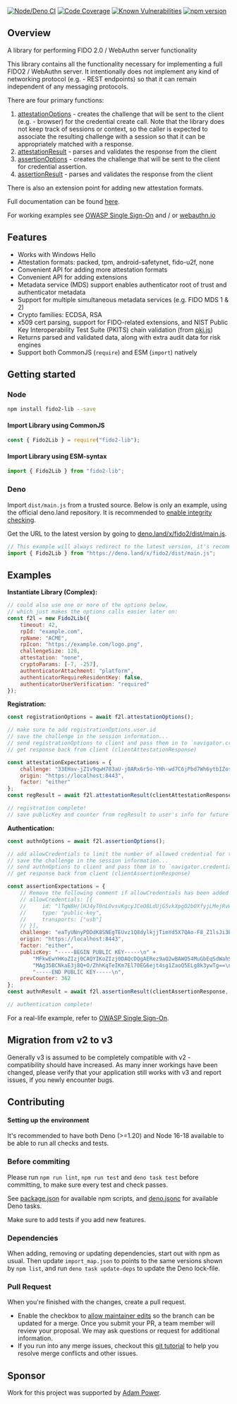 [![Node/Deno CI](https://github.com/webauthn-open-source/fido2-lib/actions/workflows/test.yml/badge.svg)](https://github.com/webauthn-open-source/fido2-lib/actions/workflows/test.yml)
[![Code Coverage](https://codecov.io/gh/webauthn-open-source/fido2-lib/branch/master/graph/badge.svg)](https://codecov.io/gh/webauthn-open-source/fido2-lib)
[![Known Vulnerabilities](https://snyk.io/test/github/webauthn-open-source/fido2-lib/badge.svg?targetFile=package.json)](https://snyk.io/test/github/webauthn-open-source/fido2-lib?targetFile=package.json) 
[![npm version](https://badge.fury.io/js/fido2-lib.svg)](https://badge.fury.io/js/fido2-lib)

## Overview

A library for performing FIDO 2.0 / WebAuthn server functionality

This library contains all the functionality necessary for implementing a full FIDO2 / WebAuthn server. It intentionally does not implement any kind of networking protocol (e.g. - REST endpoints) so that it can remain independent of any messaging protocols.

There are four primary functions:
1. [attestationOptions](https://webauthn-open-source.github.io/fido2-lib/Fido2Lib.html#attestationOptions) - creates the challenge that will be sent to the client (e.g. - browser) for the credential create call. Note that the library does not keep track of sessions or context, so the caller is expected to associate the resulting challenge with a session so that it can be appropriately matched with a response.
2. [attestationResult](https://webauthn-open-source.github.io/fido2-lib/Fido2Lib.html#attestationResult) - parses and validates the response from the client
3. [assertionOptions](https://webauthn-open-source.github.io/fido2-lib/Fido2Lib.html#assertionOptions) - creates the challenge that will be sent to the client for credential assertion.
4. [assertionResult](https://webauthn-open-source.github.io/fido2-lib/Fido2Lib.html#assertionResult) - parses and validates the response from the client

There is also an extension point for adding new attestation formats.

Full documentation can be found [here](https://webauthn-open-source.github.io/fido2-lib/).

For working examples see [OWASP Single Sign-On](https://github.com/OWASP/SSO_Project) and / or [webauthn.io](https://webauthn.io/)

## Features

* Works with Windows Hello
* Attestation formats: packed, tpm, android-safetynet, fido-u2f, none
* Convenient API for adding more attestation formats
* Convenient API for adding extensions
* Metadata service (MDS) support enables authenticator root of trust and authenticator metadata
* Support for multiple simultaneous metadata services (e.g. FIDO MDS 1 & 2)
* Crypto families: ECDSA, RSA
* x509 cert parsing, support for FIDO-related extensions, and NIST Public Key Interoperability Test Suite (PKITS) chain validation (from [pki.js](https://github.com/PeculiarVentures/PKI.js/))
* Returns parsed and validated data, along with extra audit data for risk engines
* Support both CommonJS (`require`) and ESM (`import`) natively

## Getting started

### Node

``` bash
npm install fido2-lib --save
```

#### Import Library using CommonJS
```js
const { Fido2Lib } = require("fido2-lib");
```

#### Import Library using ESM-syntax

```js
import { Fido2Lib } from "fido2-lib";
```

### Deno

Import `dist/main.js` from a trusted source. Below is only an example, using the official deno.land repository.
It is recommended to [enable integrity checking](https://deno.land/manual/linking_to_external_code/integrity_checking). 

Get the URL to the latest version by going to [deno.land/x/fido2/dist/main.js](https://deno.land/x/fido2/dist/main.js).

```js
// This example will always redirect to the latest version, it's recommended that you use above method to get a fixed url
import { Fido2Lib } from "https://deno.land/x/fido2/dist/main.js";
```

## Examples

**Instantiate Library (Complex):**
``` js
// could also use one or more of the options below,
// which just makes the options calls easier later on:
const f2l = new Fido2Lib({
    timeout: 42,
    rpId: "example.com",
    rpName: "ACME",
    rpIcon: "https://example.com/logo.png",
    challengeSize: 128,
    attestation: "none",
    cryptoParams: [-7, -257],
    authenticatorAttachment: "platform",
    authenticatorRequireResidentKey: false,
    authenticatorUserVerification: "required"
});
```

**Registration:**
``` js
const registrationOptions = await f2l.attestationOptions();

// make sure to add registrationOptions.user.id
// save the challenge in the session information...
// send registrationOptions to client and pass them in to `navigator.credentials.create()`...
// get response back from client (clientAttestationResponse)

const attestationExpectations = {
    challenge: "33EHav-jZ1v9qwH783aU-j0ARx6r5o-YHh-wd7C6jPbd7Wh6ytbIZosIIACehwf9-s6hXhySHO-HHUjEwZS29w",
    origin: "https://localhost:8443",
    factor: "either"
};
const regResult = await f2l.attestationResult(clientAttestationResponse, attestationExpectations); // will throw on error

// registration complete!
// save publicKey and counter from regResult to user's info for future authentication calls
```

**Authentication:**
``` js
const authnOptions = await f2l.assertionOptions();

// add allowCredentials to limit the number of allowed credential for the authentication process. For further details refer to webauthn specs: (https://www.w3.org/TR/webauthn-2/#dom-publickeycredentialrequestoptions-allowcredentials).
// save the challenge in the session information...
// send authnOptions to client and pass them in to `navigator.credentials.get()`...
// get response back from client (clientAssertionResponse)

const assertionExpectations = {
    // Remove the following comment if allowCredentials has been added into authnOptions so the credential received will be validate against allowCredentials array.
    // allowCredentials: [{
    //     id: "lTqW8H/lHJ4yT0nLOvsvKgcyJCeO8LdUjG5vkXpgO2b0XfyjLMejRvW5oslZtA4B/GgkO/qhTgoBWSlDqCng4Q==",
    //     type: "public-key",
    //     transports: ["usb"]
    // }],
    challenge: "eaTyUNnyPDDdK8SNEgTEUvz1Q8dylkjjTimYd5X7QAo-F8_Z1lsJi3BilUpFZHkICNDWY8r9ivnTgW7-XZC3qQ",
    origin: "https://localhost:8443",
    factor: "either",
    publicKey: "-----BEGIN PUBLIC KEY-----\n" +
        "MFkwEwYHKoZIzj0CAQYIKoZIzj0DAQcDQgAERez9aO2wBAWO54MuGbEqSdWahSnG\n" +
        "MAg35BCNkaE3j8Q+O/ZhhKqTeIKm7El70EG6ejt4sg1ZaoQ5ELg8k3ywTg==\n" +
        "-----END PUBLIC KEY-----\n",
    prevCounter: 362
};
const authnResult = await f2l.assertionResult(clientAssertionResponse, assertionExpectations); // will throw on error

// authentication complete!
```

For a real-life example, refer to [OWASP Single Sign-On](https://github.com/OWASP/SSO_Project).

## Migration from v2 to v3

Generally v3 is assumed to be completely compatible with v2 - compatibility should have increased.
As many inner workings have been changed, please verify that your application still works with v3 and report issues, if you newly encounter bugs.


## Contributing

#### Setting up the environment

It's recommended to have both Deno (>=1.20) and Node 16-18 available to be able to run all checks and tests.

### Before commiting

Please run ```npm run lint```, ```npm run test``` and ```deno task test``` before committing, to make sure every test and check passes.

See [package.json](/package.json) for available npm scripts, and [deno.jsonc](/deno.jsonc) for available Deno tasks.

Make sure to add tests if you add new features.

### Dependencies

When adding, removing or updating dependencies, start out with npm as usual. Then update `import_map.json` to points to the same versions shown by `npm list`, and run `deno task update-deps` to update the Deno lock-file.

### Pull Request

When you're finished with the changes, create a pull request.
- Enable the checkbox to [allow maintainer edits](https://docs.github.com/en/github/collaborating-with-issues-and-pull-requests/allowing-changes-to-a-pull-request-branch-created-from-a-fork) so the branch can be updated for a merge.
Once you submit your PR, a team member will review your proposal. We may ask questions or request for additional information.
- If you run into any merge issues, checkout this [git tutorial](https://lab.github.com/githubtraining/managing-merge-conflicts) to help you resolve merge conflicts and other issues.

## Sponsor

Work for this project was supported by [Adam Power](https://github.com/apowers313).
